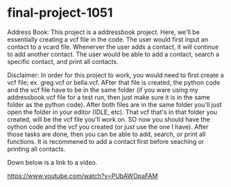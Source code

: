 # final-project-1051

Address Book:
This project is a addressbook project. Here, we'll be essentially creating a vcf file in the code. The user would first input an contact to a vcard file. Whenerver the user adds a contact, it will continue to add another contact. The user would be able to add a contact, search a specific contact, and print all contacts. 


Disclaimer:
In order for this project to work, you would need to first create a vcf file; ex. greg.vcf or bella.vcf. AFter that file is created, the python code and the vcf file have to be in the same folder (if you ware using my addressbook.vcf file for a test run, then just make sure it is in the same folder as the python code). After both files are in the same folder you'll just open the folder in your editor (IDLE, etc). That vcf that's in that folder you created, will be the vcf file you'll work on. SO now you should have the oython code and the vcf you created (or just use the one I have).  After those tasks are done, then you can be able to add, search, or print all functions. It is recommened to add a contact first before seaching or printing all contacts.

Down below is a link to a video. 

https://www.youtube.com/watch?v=PUbAWOpaFAM


